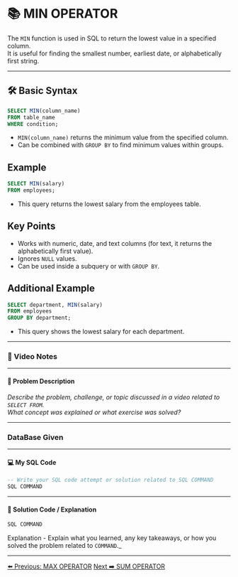 <!-- markdownlint-disable MD033 -->
<!-- markdownlint-disable MD004 -->

# 📚 MIN OPERATOR

The `MIN` function is used in SQL to return the lowest value in a specified column.  
It is useful for finding the smallest number, earliest date, or alphabetically first string.

---

## 🛠️ Basic Syntax

```sql
SELECT MIN(column_name)
FROM table_name
WHERE condition;
```

- `MIN(column_name)` returns the minimum value from the specified column.
- Can be combined with `GROUP BY` to find minimum values within groups.

## Example

```sql
SELECT MIN(salary)
FROM employees;
```

- This query returns the lowest salary from the employees table.

## Key Points

- Works with numeric, date, and text columns (for text, it returns the alphabetically first value).
- Ignores `NULL` values.
- Can be used inside a subquery or with `GROUP BY`.

## Additional Example

```sql
SELECT department, MIN(salary)
FROM employees
GROUP BY department;
```

- This query shows the lowest salary for each department.

---

### 🎥 Video Notes

---

#### 📝 Problem Description

_Describe the problem, challenge, or topic discussed in a video related to `SELECT FROM`._  
_What concept was explained or what exercise was solved?_

---

### DataBase Given

---

#### 💻 My SQL Code

```sql
-- Write your SQL code attempt or solution related to SQL COMMAND
SQL COMMAND
```

---

#### 🧠 Solution Code / Explanation

```sql
SQL COMMAND
```

Explanation - Explain what you learned, any key takeaways, or how you solved the problem related to `COMMAND`._

---

[⬅️ Previous: MAX OPERATOR](maxoperator.md)   [Next ➡️ SUM OPERATOR](sumoperator.md)
